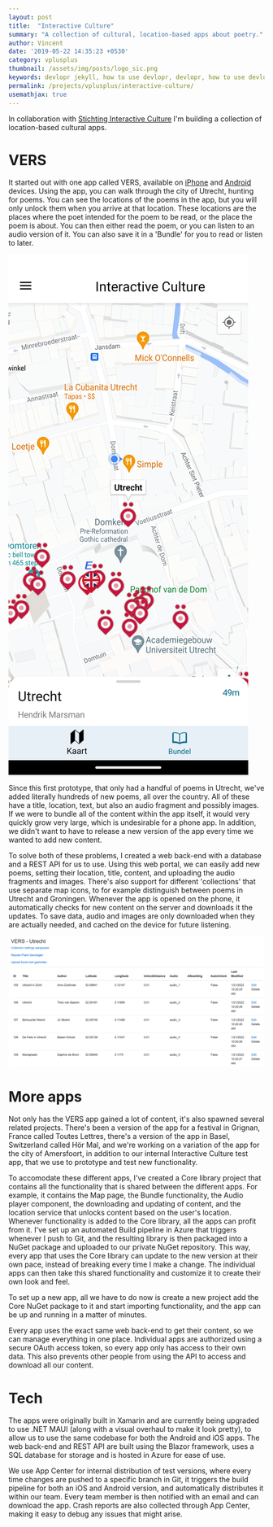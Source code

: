 ```yaml
---
layout: post
title:  "Interactive Culture"
summary: "A collection of cultural, location-based apps about poetry."
author: Vincent
date: '2019-05-22 14:35:23 +0530'
category: vplusplus
thumbnail: /assets/img/posts/logo_sic.png
keywords: devlopr jekyll, how to use devlopr, devlopr, how to use devlopr-jekyll, devlopr-jekyll tutorial,best jekyll themes
permalink: /projects/vplusplus/interactive-culture/
usemathjax: true
---
```



In collaboration with [Stichting Interactive Culture](http://www.interactive-culture.nl/) I'm building a collection of location-based cultural apps.

# VERS

It started out with one app called VERS, available on [iPhone](https://apps.apple.com/us/app/vers/id1436304425) and [Android](https://play.google.com/store/apps/details?id=com.vplusplus.DichtOpUtrecht) devices. Using the app, you can walk through the city of Utrecht, hunting for poems. You can see the locations of the poems in the app, but you will only unlock them when you arrive at that location. These locations are the places where the poet intended for the poem to be read, or the place the poem is about. You can then either read the poem, or you can listen to an audio version of it. You can also save it in a 'Bundle' for you to read or listen to later.

<img src="/assets/img/posts/interactiveculture_screenshot.png" class="img-fluid">

Since this first prototype, that only had a handful of poems in Utrecht, we've added literally hundreds of new poems, all over the country. All of these have a title, location, text, but also an audio fragment and possibly images. If we were to bundle all of the content within the app itself, it would very quickly grow very large, which is undesirable for a phone app. In addition, we didn't want to have to release a new version of the app every time we wanted to add new content.

To solve both of these problems, I created a web back-end with a database and a REST API for us to use. Using this web portal, we can easily add new poems, setting their location, title, content, and uploading the audio fragments and images. There's also support for different 'collections' that use separate map icons, to for example distinguish between poems in Utrecht and Groningen. Whenever the app is opened on the phone, it automatically checks for new content on the server and downloads it the updates. To save data, audio and images are only downloaded when they are actually needed, and cached on the device for future listening.

<img src="/assets/img/posts/interactiveweb.png" class="img-fluid">

# More apps

Not only has the VERS app gained a lot of content, it's also spawned several related projects. There's been a version of the app for a festival in Grignan, France called Toutes Lettres, there's a version of the app in Basel, Switzerland called Hör Mal, and we're working on a variation of the app for the city of Amersfoort, in addition to our internal Interactive Culture test app, that we use to prototype and test new functionality. 

To accomodate these different apps, I've created a Core library project that contains all the functionality that is shared between the different apps. For example, it contains the Map page, the Bundle functionality, the Audio player component, the downloading and updating of content, and the location service that unlocks content based on the user's location. Whenever functionality is added to the Core library, all the apps can profit from it. I've set up an automated Build pipeline in Azure that triggers whenever I push to Git, and the resulting library is then packaged into a NuGet package and uploaded to our private NuGet repository. This way, every app that uses the Core library can update to the new version at their own pace, instead of breaking every time I make a change. The individual apps can then take this shared functionality and customize it to create their own look and feel.

To set up a new app, all we have to do now is create a new project add the Core NuGet package to it and start importing functionality, and the app can be up and running in a matter of minutes.

Every app uses the exact same web back-end to get their content, so we can manage everything in one place. Individual apps are authorized using a secure OAuth access token, so every app only has access to their own data. This also prevents other people from using the API to access and download all our content.

# Tech

The apps were originally built in Xamarin and are currently being upgraded to use .NET MAUI (along with a visual overhaul to make it look pretty), to allow us to use the same codebase for both the Android and iOS apps. The web back-end and REST API are built using the Blazor framework, uses a SQL database for storage and is hosted in Azure for ease of use. 

We use App Center for internal distribution of test versions, where every time changes are pushed to a specific branch in Git, it triggers the build pipeline for both an iOS and Android version, and automatically distributes it within our team. Every team member is then notified with an email and can download the app. Crash reports are also collected through App Center, making it easy to debug any issues that might arise.



